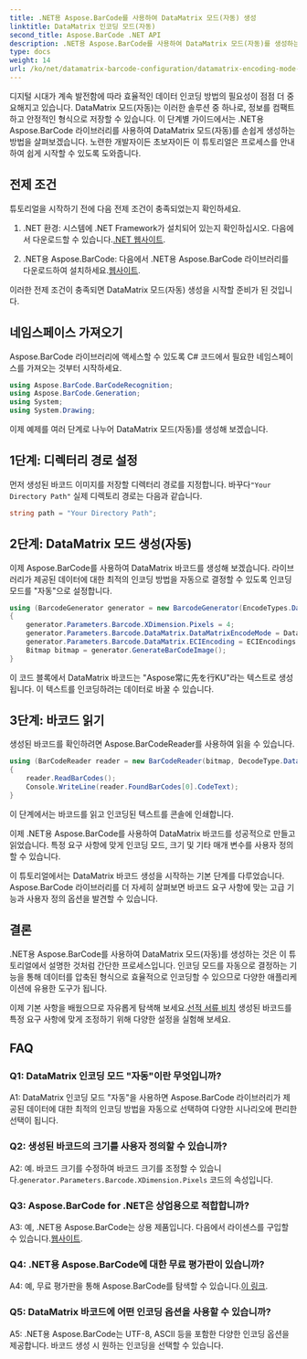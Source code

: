 ```yaml
---
title: .NET용 Aspose.BarCode를 사용하여 DataMatrix 모드(자동) 생성
linktitle: DataMatrix 인코딩 모드(자동)
second_title: Aspose.BarCode .NET API
description: .NET용 Aspose.BarCode를 사용하여 DataMatrix 모드(자동)를 생성하는 방법을 알아보세요. 이 단계별 가이드는 전제 조건부터 바코드 판독까지 모든 것을 다룹니다.
type: docs
weight: 14
url: /ko/net/datamatrix-barcode-configuration/datamatrix-encoding-mode-auto/
---
```

디지털 시대가 계속 발전함에 따라 효율적인 데이터 인코딩 방법의 필요성이 점점 더 중요해지고 있습니다. DataMatrix 모드(자동)는 이러한 솔루션 중 하나로, 정보를 컴팩트하고 안정적인 형식으로 저장할 수 있습니다. 이 단계별 가이드에서는 .NET용 Aspose.BarCode 라이브러리를 사용하여 DataMatrix 모드(자동)를 손쉽게 생성하는 방법을 살펴보겠습니다. 노련한 개발자이든 초보자이든 이 튜토리얼은 프로세스를 안내하여 쉽게 시작할 수 있도록 도와줍니다.

## 전제 조건

튜토리얼을 시작하기 전에 다음 전제 조건이 충족되었는지 확인하세요.

1.  .NET 환경: 시스템에 .NET Framework가 설치되어 있는지 확인하십시오. 다음에서 다운로드할 수 있습니다.[.NET 웹사이트](https://dotnet.microsoft.com/download/dotnet).

2.  .NET용 Aspose.BarCode: 다음에서 .NET용 Aspose.BarCode 라이브러리를 다운로드하여 설치하세요.[웹사이트](https://releases.aspose.com/barcode/net/).

이러한 전제 조건이 충족되면 DataMatrix 모드(자동) 생성을 시작할 준비가 된 것입니다.

## 네임스페이스 가져오기

Aspose.BarCode 라이브러리에 액세스할 수 있도록 C# 코드에서 필요한 네임스페이스를 가져오는 것부터 시작하세요.

```csharp
using Aspose.BarCode.BarCodeRecognition;
using Aspose.BarCode.Generation;
using System;
using System.Drawing;
```

이제 예제를 여러 단계로 나누어 DataMatrix 모드(자동)를 생성해 보겠습니다.

## 1단계: 디렉터리 경로 설정

 먼저 생성된 바코드 이미지를 저장할 디렉터리 경로를 지정합니다. 바꾸다`"Your Directory Path"` 실제 디렉토리 경로는 다음과 같습니다.

```csharp
string path = "Your Directory Path";
```

## 2단계: DataMatrix 모드 생성(자동)

이제 Aspose.BarCode를 사용하여 DataMatrix 바코드를 생성해 보겠습니다. 라이브러리가 제공된 데이터에 대한 최적의 인코딩 방법을 자동으로 결정할 수 있도록 인코딩 모드를 "자동"으로 설정합니다.

```csharp
using (BarcodeGenerator generator = new BarcodeGenerator(EncodeTypes.DataMatrix, "Aspose常に先を行く"))
{
    generator.Parameters.Barcode.XDimension.Pixels = 4;
    generator.Parameters.Barcode.DataMatrix.DataMatrixEncodeMode = DataMatrixEncodeMode.Auto;
    generator.Parameters.Barcode.DataMatrix.ECIEncoding = ECIEncodings.UTF8;
    Bitmap bitmap = generator.GenerateBarCodeImage();
}
```

이 코드 블록에서 DataMatrix 바코드는 "Aspose常に先を行KU"라는 텍스트로 생성됩니다. 이 텍스트를 인코딩하려는 데이터로 바꿀 수 있습니다.

## 3단계: 바코드 읽기

생성된 바코드를 확인하려면 Aspose.BarCodeReader를 사용하여 읽을 수 있습니다.

```csharp
using (BarCodeReader reader = new BarCodeReader(bitmap, DecodeType.DataMatrix))
{
    reader.ReadBarCodes();
    Console.WriteLine(reader.FoundBarCodes[0].CodeText);
}
```

이 단계에서는 바코드를 읽고 인코딩된 텍스트를 콘솔에 인쇄합니다.

이제 .NET용 Aspose.BarCode를 사용하여 DataMatrix 바코드를 성공적으로 만들고 읽었습니다. 특정 요구 사항에 맞게 인코딩 모드, 크기 및 기타 매개 변수를 사용자 정의할 수 있습니다.

이 튜토리얼에서는 DataMatrix 바코드 생성을 시작하는 기본 단계를 다루었습니다. Aspose.BarCode 라이브러리를 더 자세히 살펴보면 바코드 요구 사항에 맞는 고급 기능과 사용자 정의 옵션을 발견할 수 있습니다.

## 결론

.NET용 Aspose.BarCode를 사용하여 DataMatrix 모드(자동)를 생성하는 것은 이 튜토리얼에서 설명한 것처럼 간단한 프로세스입니다. 인코딩 모드를 자동으로 결정하는 기능을 통해 데이터를 압축된 형식으로 효율적으로 인코딩할 수 있으므로 다양한 애플리케이션에 유용한 도구가 됩니다.

 이제 기본 사항을 배웠으므로 자유롭게 탐색해 보세요.[선적 서류 비치](https://reference.aspose.com/barcode/net/) 생성된 바코드를 특정 요구 사항에 맞게 조정하기 위해 다양한 설정을 실험해 보세요.

## FAQ

### Q1: DataMatrix 인코딩 모드 "자동"이란 무엇입니까?

A1: DataMatrix 인코딩 모드 "자동"을 사용하면 Aspose.BarCode 라이브러리가 제공된 데이터에 대한 최적의 인코딩 방법을 자동으로 선택하여 다양한 시나리오에 편리한 선택이 됩니다.

### Q2: 생성된 바코드의 크기를 사용자 정의할 수 있습니까?

 A2: 예. 바코드 크기를 수정하여 바코드 크기를 조정할 수 있습니다.`generator.Parameters.Barcode.XDimension.Pixels` 코드의 속성입니다.

### Q3: Aspose.BarCode for .NET은 상업용으로 적합합니까?

 A3: 예, .NET용 Aspose.BarCode는 상용 제품입니다. 다음에서 라이센스를 구입할 수 있습니다.[웹사이트](https://purchase.aspose.com/buy).

### Q4: .NET용 Aspose.BarCode에 대한 무료 평가판이 있습니까?

 A4: 예, 무료 평가판을 통해 Aspose.BarCode를 탐색할 수 있습니다.[이 링크](https://releases.aspose.com/).

### Q5: DataMatrix 바코드에 어떤 인코딩 옵션을 사용할 수 있습니까?

A5: .NET용 Aspose.BarCode는 UTF-8, ASCII 등을 포함한 다양한 인코딩 옵션을 제공합니다. 바코드 생성 시 원하는 인코딩을 선택할 수 있습니다.